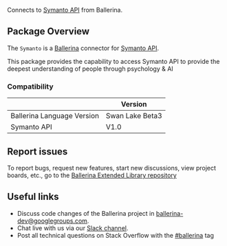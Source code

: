 Connects to [Symanto API](https://symanto-research.github.io/symanto-docs/#introduction) from Ballerina.

## Package Overview
The `Symanto` is a [Ballerina](https://ballerina.io/) connector for [Symanto API](https://api.symanto.net/docs).  

This package provides the capability to access Symanto API to provide the deepest understanding of people through psychology & AI

### Compatibility
|                               | Version               |
|-------------------------------|-----------------------|
| Ballerina Language Version    | Swan Lake Beta3       |
| Symanto API                   | V1.0                  |

## Report issues
To report bugs, request new features, start new discussions, view project boards, etc., go to the [Ballerina Extended Library repository](https://github.com/ballerina-platform/ballerina-extended-library)

## Useful links
- Discuss code changes of the Ballerina project in [ballerina-dev@googlegroups.com](mailto:ballerina-dev@googlegroups.com).
- Chat live with us via our [Slack channel](https://ballerina.io/community/slack/).
- Post all technical questions on Stack Overflow with the [#ballerina](https://stackoverflow.com/questions/tagged/ballerina) tag